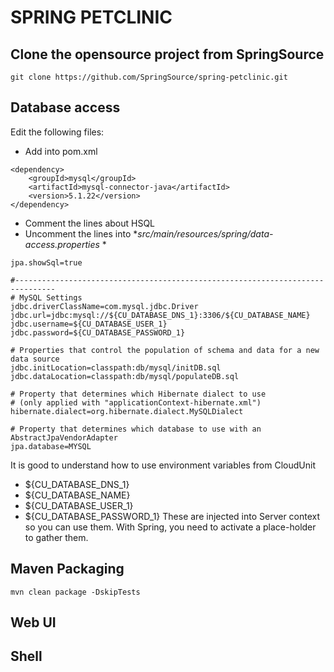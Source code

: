 # SPRING PETCLINIC

## Clone the opensource project from SpringSource
```
git clone https://github.com/SpringSource/spring-petclinic.git
```
## Database access

Edit the following files:

* Add into pom.xml
```
<dependency>
    <groupId>mysql</groupId>
    <artifactId>mysql-connector-java</artifactId>
    <version>5.1.22</version>
</dependency>
```
* Comment the lines about HSQL
* Uncomment the lines into **src/main/resources/spring/data-access.properties* *
```
jpa.showSql=true
 
#-------------------------------------------------------------------------------
# MySQL Settings
jdbc.driverClassName=com.mysql.jdbc.Driver
jdbc.url=jdbc:mysql://${CU_DATABASE_DNS_1}:3306/${CU_DATABASE_NAME}
jdbc.username=${CU_DATABASE_USER_1}
jdbc.password=${CU_DATABASE_PASSWORD_1}
 
# Properties that control the population of schema and data for a new data source
jdbc.initLocation=classpath:db/mysql/initDB.sql
jdbc.dataLocation=classpath:db/mysql/populateDB.sql
 
# Property that determines which Hibernate dialect to use
# (only applied with "applicationContext-hibernate.xml")
hibernate.dialect=org.hibernate.dialect.MySQLDialect
 
# Property that determines which database to use with an AbstractJpaVendorAdapter
jpa.database=MYSQL
```
It is good to understand how to use environment variables from CloudUnit
* ${CU_DATABASE_DNS_1}
* ${CU_DATABASE_NAME}
* ${CU_DATABASE_USER_1}
* ${CU_DATABASE_PASSWORD_1}
These are injected into Server context so you can use them. 
With Spring, you need to activate a place-holder to gather them.

## Maven Packaging
```
mvn clean package -DskipTests
```
## Web UI

## Shell


